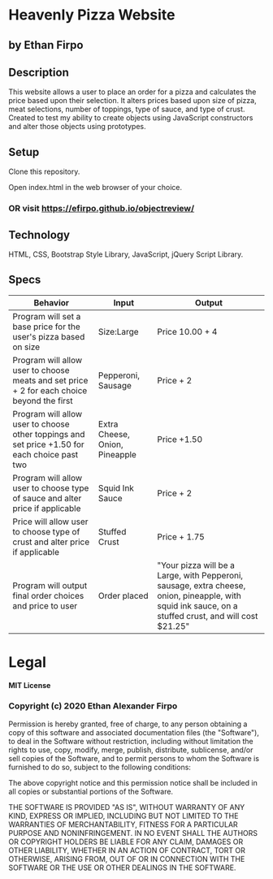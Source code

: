 # Heavenly Pizza Website

## by Ethan Firpo

## Description

This website allows a user to place an order for a pizza and calculates the price based upon their selection. It alters prices based upon size of pizza, meat selections, number of toppings, type of sauce, and type of crust. Created to test my ability to create objects using JavaScript constructors and alter those objects using prototypes. 

## Setup

Clone this repository.

Open index.html in the web browser of your choice.

### OR visit https://efirpo.github.io/objectreview/

## Technology

HTML,
CSS,
Bootstrap Style Library,
JavaScript,
jQuery Script Library.

## Specs

|Behavior|Input|Output|
|------|------|------|
|Program will set a base price for the user's pizza based on size|Size:Large|Price 10.00 + 4|
|Program will allow user to choose meats and set price + 2 for each choice beyond the first|Pepperoni, Sausage|Price + 2|
|Program will allow user to choose other toppings and set price +1.50 for each choice past two|Extra Cheese, Onion, Pineapple|Price +1.50|
|Program will allow user to choose type of sauce and alter price if applicable|Squid Ink Sauce|Price + 2|
|Price will allow user to choose type of crust and alter price if applicable|Stuffed Crust|Price + 1.75|
|Program will output final order choices and price to user|Order placed|"Your pizza will be a Large, with Pepperoni, sausage, extra cheese, onion, pineapple, with squid ink sauce, on a stuffed crust, and will cost $21.25"|

# Legal

#### MIT License

### Copyright (c) 2020 Ethan Alexander Firpo

Permission is hereby granted, free of charge, to any person obtaining a copy
of this software and associated documentation files (the "Software"), to deal
in the Software without restriction, including without limitation the rights
to use, copy, modify, merge, publish, distribute, sublicense, and/or sell
copies of the Software, and to permit persons to whom the Software is
furnished to do so, subject to the following conditions:

The above copyright notice and this permission notice shall be included in all
copies or substantial portions of the Software.

THE SOFTWARE IS PROVIDED "AS IS", WITHOUT WARRANTY OF ANY KIND, EXPRESS OR
IMPLIED, INCLUDING BUT NOT LIMITED TO THE WARRANTIES OF MERCHANTABILITY,
FITNESS FOR A PARTICULAR PURPOSE AND NONINFRINGEMENT. IN NO EVENT SHALL THE
AUTHORS OR COPYRIGHT HOLDERS BE LIABLE FOR ANY CLAIM, DAMAGES OR OTHER
LIABILITY, WHETHER IN AN ACTION OF CONTRACT, TORT OR OTHERWISE, ARISING FROM,
OUT OF OR IN CONNECTION WITH THE SOFTWARE OR THE USE OR OTHER DEALINGS IN THE
SOFTWARE.
